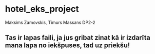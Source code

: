 # hotel_eks_project
Maksims Zamovskis, Timurs Massans DP2-2

## Tas ir lapas faili, ja jus gribat zinat kā  ir izdarīta mana lapa no iekšpuses, tad uz priekšu!